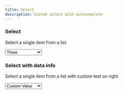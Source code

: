 ```yaml
---
title: Select
description: Custom select with autocomplete
---
```


### Select

Select a single item from a list

<div
  data-controller="select"
  class="autocomplete-input-container"
  data-select-search-placeholder-value="Filtrar..."
  data-select-container-class="is-fullwidth"
  id="first-select"
>
  <select name="field">
    <option value>Select an option</option>
    <option value="1">One</option>
    <option value="2">Two</option>
    <option value="3" selected>Three</option>
    <option value="4">Four</option>
    <option value="5">Five</option>
    <option value="6">Six</option>
  </select>
</div>

### Select with data info

Select a single item from a list with custom text on right

<div
  data-controller="select"
  class="autocomplete-input-container"
  data-select-search-placeholder-value="Filtrar..."
  data-select-container-class="is-fullwidth"
  id="second-select"
>
  <select name="field">
    <option value>Select an option</option>
    <option data-info="Text on right 1" value="One">Item One</option>
    <option data-info="2 days ago" value="Two">Item Two</option>
    <option data-info="15 in stock" value="Three">Item Three</option>
    <option data-info="Last purchase 15 days ago" value="Four">Item Four</option>
    <option data-info="Custom data info" value="Five" selected>Custom Value</option>
  </select>
</div>